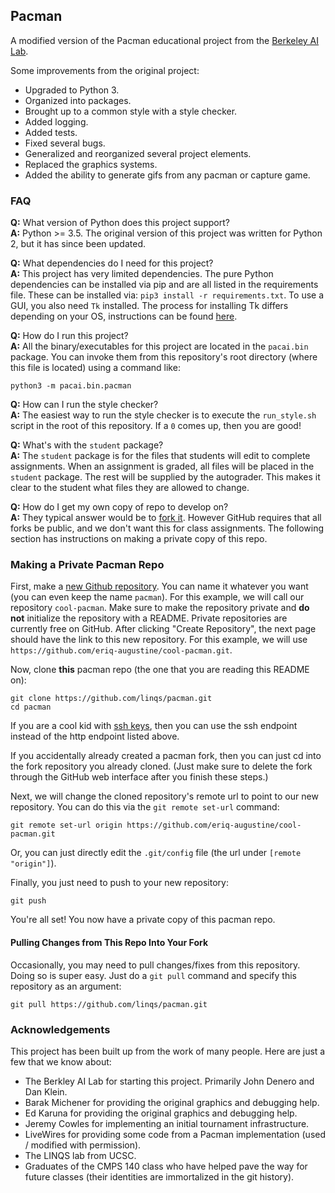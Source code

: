 ## Pacman

A modified version of the Pacman educational project from the [Berkeley AI Lab](http://ai.berkeley.edu/project_overview.html).

Some improvements from the original project:
 - Upgraded to Python 3.
 - Organized into packages.
 - Brought up to a common style with a style checker.
 - Added logging.
 - Added tests.
 - Fixed several bugs.
 - Generalized and reorganized several project elements.
 - Replaced the graphics systems.
 - Added the ability to generate gifs from any pacman or capture game.

### FAQ

**Q:** What version of Python does this project support?  
**A:** Python >= 3.5.
The original version of this project was written for Python 2, but it has since been updated.

**Q:** What dependencies do I need for this project?  
**A:** This project has very limited dependencies.
The pure Python dependencies can be installed via pip and are all listed in the requirements file.
These can be installed via: `pip3 install -r requirements.txt`.
To use a GUI, you also need `Tk` installed.
The process for installing Tk differs depending on your OS, instructions can be found [here](https://tkdocs.com/tutorial/install.html).

**Q:** How do I run this project?  
**A:** All the binary/executables for this project are located in the `pacai.bin` package.
You can invoke them from this repository's root directory (where this file is located) using a command like:
```
python3 -m pacai.bin.pacman
```

**Q:** How can I run the style checker?  
**A:** The easiest way to run the style checker is to execute the `run_style.sh` script in the root of this repository.
If a `0` comes up, then you are good!

**Q:** What's with the `student` package?  
**A:** The `student` package is for the files that students will edit to complete assignments.
When an assignment is graded, all files will be placed in the `student` package.
The rest will be supplied by the autograder.
This makes it clear to the student what files they are allowed to change.

**Q:** How do I get my own copy of repo to develop on?  
**A:** They typical answer would be to [fork it](https://help.github.com/en/articles/fork-a-repo).
However GitHub requires that all forks be public, and we don't want this for class assignments.
The following section has instructions on making a private copy of this repo.

### Making a Private Pacman Repo

First, make a [new Github repository](https://github.com/new).
You can name it whatever you want (you can even keep the name `pacman`).
For this example, we will call our repository `cool-pacman`.
Make sure to make the repository private and **do not** initialize the repository with a README.
Private repositories are currently free on GitHub.
After clicking "Create Repository", the next page should have the link to this new repository.
For this example, we will use `https://github.com/eriq-augustine/cool-pacman.git`.

Now, clone **this** pacman repo (the one that you are reading this README on):
```
git clone https://github.com/linqs/pacman.git
cd pacman
```
If you are a cool kid with [ssh keys](https://help.github.com/en/articles/connecting-to-github-with-ssh), then you can use the ssh endpoint instead of the http endpoint listed above.

If you accidentally already created a pacman fork, then you can just cd into the fork repository you already cloned.
(Just make sure to delete the fork through the GitHub web interface after you finish these steps.)

Next, we will change the cloned repository's remote url to point to our new repository.
You can do this via the `git remote set-url` command:
```
git remote set-url origin https://github.com/eriq-augustine/cool-pacman.git
```
Or, you can just directly edit the `.git/config` file (the url under `[remote "origin"]`).

Finally, you just need to push to your new repository:
```
git push
```

You're all set!
You now have a private copy of this pacman repo.

#### Pulling Changes from This Repo Into Your Fork

Occasionally, you may need to pull changes/fixes from this repository.
Doing so is super easy.
Just do a `git pull` command and specify this repository as an argument:
```
git pull https://github.com/linqs/pacman.git
```

### Acknowledgements

This project has been built up from the work of many people.
Here are just a few that we know about:
 - The Berkley AI Lab for starting this project. Primarily John Denero and Dan Klein.
 - Barak Michener for providing the original graphics and debugging help.
 - Ed Karuna for providing the original graphics and debugging help.
 - Jeremy Cowles for implementing an initial tournament infrastructure.
 - LiveWires for providing some code from a Pacman implementation (used / modified with permission).
 - The LINQS lab from UCSC.
 - Graduates of the CMPS 140 class who have helped pave the way for future classes (their identities are immortalized in the git history).
